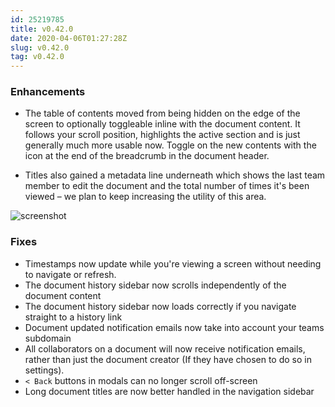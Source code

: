 ```yaml
---
id: 25219785
title: v0.42.0
date: 2020-04-06T01:27:28Z
slug: v0.42.0
tag: v0.42.0
---
```

    
### Enhancements

- The table of contents moved from being hidden on the edge of the screen to optionally toggleable inline with the document content. It follows your scroll position, highlights the active section and is just generally much more usable now. Toggle on the new contents with the icon at the end of the breadcrumb in the document header.

- Titles also gained a metadata line underneath which shows the last team member to edit the document and the total number of times it's been viewed – we plan to keep increasing the utility of this area.

![screenshot](https://user-images.githubusercontent.com/380914/78515483-ec204d00-776a-11ea-8c01-908848af58eb.png)


### Fixes

- Timestamps now update while you're viewing a screen without needing to navigate or refresh.
- The document history sidebar now scrolls independently of the document content
- The document history sidebar now loads correctly if you navigate straight to a history link
- Document updated notification emails now take into account your teams subdomain
- All collaborators on a document will now receive notification emails, rather than just the document creator (If they have chosen to do so in settings).
- `< Back` buttons in modals can no longer scroll off-screen
- Long document titles are now better handled in the navigation sidebar
      